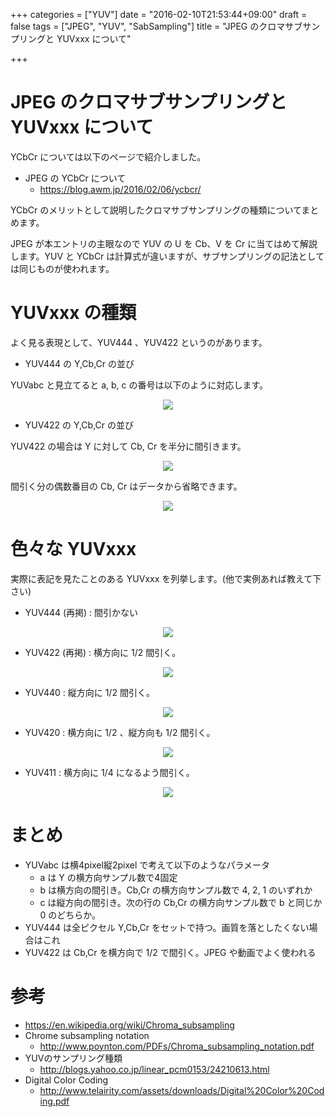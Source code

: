 +++
categories = ["YUV"]
date = "2016-02-10T21:53:44+09:00"
draft = false
tags = ["JPEG", "YUV", "SabSampling"]
title = "JPEG のクロマサブサンプリングと YUVxxx について"

+++

# JPEG のクロマサブサンプリングと YUVxxx について

YCbCr については以下のページで紹介しました。

 * JPEG の YCbCr について
   * https://blog.awm.jp/2016/02/06/ycbcr/

YCbCr のメリットとして説明したクロマサブサンプリングの種類についてまとめます。

JPEG が本エントリの主眼なので YUV の U を Cb、V を Cr に当てはめて解説します。YUV と YCbCr は計算式が違いますが、サブサンプリングの記法としては同じものが使われます。

# YUVxxx の種類

よく見る表現として、YUV444 、YUV422 というのがあります。

 * YUV444 の Y,Cb,Cr の並び

YUVabc と見立てると a, b, c の番号は以下のように対応します。

<center> <img src="../yuv444.png" /> </center>

 * YUV422 の Y,Cb,Cr の並び

YUV422 の場合は Y に対して Cb, Cr を半分に間引きます。

<center> <img src="../yuv422-onaji.png" /> </center>

間引く分の偶数番目の Cb, Cr はデータから省略できます。

<center> <img src="../yuv422.png" /> </center>

# 色々な YUVxxx 

実際に表記を見たことのある YUVxxx を列挙します。(他で実例あれば教えて下さい)

 * YUV444 (再掲) : 間引かない

<center> <img src="../yuv444.png" /> </center>

 * YUV422 (再掲) : 横方向に 1/2 間引く。

<center> <img src="../yuv422.png" /> </center>

 * YUV440 : 縦方向に 1/2 間引く。

<center> <img src="../yuv440.png" /> </center>

 * YUV420 : 横方向に 1/2 、縦方向も 1/2 間引く。

<center> <img src="../yuv420.png" /> </center>

 * YUV411 : 横方向に 1/4 になるよう間引く。

<center> <img src="../yuv411.png" /> </center>

# まとめ

 * YUVabc は横4pixel縦2pixel で考えて以下のようなパラメータ
   * a は Y の横方向サンプル数で4固定
   * b は横方向の間引き。Cb,Cr の横方向サンプル数で 4, 2, 1 のいずれか
   * c は縦方向の間引き。次の行の Cb,Cr の横方向サンプル数で b と同じか 0 のどちらか。
 * YUV444 は全ピクセル Y,Cb,Cr をセットで持つ。画質を落としたくない場合はこれ
 * YUV422 は Cb,Cr を横方向で 1/2 で間引く。JPEG や動画でよく使われる

# 参考

 * https://en.wikipedia.org/wiki/Chroma_subsampling
 * Chrome subsampling notation
   * http://www.poynton.com/PDFs/Chroma_subsampling_notation.pdf
 * YUVのサンプリング種類
   * http://blogs.yahoo.co.jp/linear_pcm0153/24210613.html
 * Digital Color Coding
   * http://www.telairity.com/assets/downloads/Digital%20Color%20Coding.pdf

